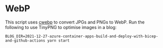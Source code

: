 # WebP

This script uses [cwebp](https://developers.google.com/speed/webp/docs/cwebp) to convert JPGs and PNGs to WebP.
Run the following to use TinyPNG to optimise images in a blog:

```shell
BLOG_DIR=2021-12-27-azure-container-apps-build-and-deploy-with-bicep-and-github-actions yarn start
```
